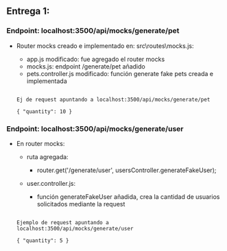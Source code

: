 ## Entrega 1:

### Endpoint: localhost:3500/api/mocks/generate/pet

- Router mocks creado e implementado en: src\routes\mocks.js:
    + app.js modificado: fue agregado el router mocks
    + mocks.js: endpoint /generate/pet añadido
    + pets.controller.js modificado: función generate fake pets creada e implementada

    ```

    Ej de request apuntando a localhost:3500/api/mocks/generate/pet
    
    { "quantity": 10 }

    ```
### Endpoint: localhost:3500/api/mocks/generate/user

- En router mocks:
    + ruta agregada: 
        + router.get('/generate/user', usersController.generateFakeUser);
    
    + user.controller.js:
        + función generateFakeUser añadida, crea la cantidad de usuarios solicitados mediante la request
    
    ```

    Ejemplo de request apuntando a localhost:3500/api/mocks/generate/user

   { "quantity": 5 }

    ```